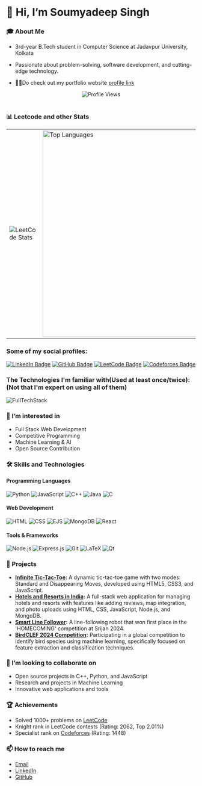 # 👋 Hi, I’m Soumyadeep Singh

### 🎓 About Me
- 3rd-year B.Tech student in Computer Science at Jadavpur University, Kolkata
- Passionate about problem-solving, software development, and cutting-edge technology.

- 👨‍💻Do check out my portfolio website [profile link](https://singhsoumya0109.github.io/Portfolio-website/)
<!--<div align="center"><img src="https://komarev.com/ghpvc/?username=singhsoumya0109&label=Profile%20views&color=0e75b6&style=flat" alt="Profile Views"></div><br>

### 📊 GitHub Stats
![Soumyadeep Singh's GitHub stats](https://github-readme-stats.vercel.app/api?username=singhsoumya0109&show_icons=true&theme=radical)
![LeetCode Profile](https://leetcard.jacoblin.cool/Soumyadeep_Singh2004?ext=contest)
[![GitHub Streak](https://github-readme-streak-stats.herokuapp.com/?user=singhsoumya0109&theme=radical)](https://git.io/streak-stats)
[![Top Langs](https://github-readme-stats.vercel.app/api/top-langs/?username=singhsoumya0109&layout=compact&theme=radical)](https://github.com/anuraghazra/github-readme-stats) -->


<div align="center"><img src="https://komarev.com/ghpvc/?username=singhsoumya0109&label=Profile%20views&color=0e75b6&style=flat" alt="Profile Views"></div><br>

### 📊 Leetcode and other Stats

<table>
 <!-- <tr>
    <td>
      <img src="https://github-readme-stats.vercel.app/api?username=singhsoumya0109&show_icons=true&theme=radical" alt="Soumyadeep Singh's GitHub Stats">
    </td>
    <td>
      <img src="https://github-readme-streak-stats.herokuapp.com/?user=singhsoumya0109&theme=radical" alt="GitHub Streak">
    </td>
  </tr>-->
  <tr>
    <td>
      <img src="https://leetcard.jacoblin.cool/Soumyadeep_Singh2004?ext=contest" alt="LeetCode Stats">
    </td>
    <td>
      <img src="https://github-readme-stats.vercel.app/api/top-langs/?username=singhsoumya0109&layout=compact&theme=radical" alt="Top Languages" width=550>
    </td>
  </tr>
</table>

### Some of my social profiles:


[![LinkedIn Badge](https://img.shields.io/badge/LinkedIn-0077B5?style=for-the-badge&logo=linkedin&logoColor=white)][2]
[![GitHub Badge](https://img.shields.io/badge/GitHub-181717?style=for-the-badge&logo=github&logoColor=white)][3]
[![LeetCode Badge](https://img.shields.io/badge/LeetCode-FFA116?style=for-the-badge&logo=leetcode&logoColor=black)][4]
[![Codeforces Badge](https://img.shields.io/badge/Codeforces-1F8ACB?style=for-the-badge&logo=codeforces&logoColor=white)][5]


[2]: https://www.linkedin.com/in/soumyadeep-singh-347044258/
[3]: https://github.com/singhsoumya0109
[4]: https://leetcode.com/u/Soumyadeep_Singh2004/
[5]: https://codeforces.com/profile/singhsoumya_coder

### The Technologies I'm familiar with(Used at least once/twice):(Not that I'm expert on using all of them)
![FullTechStack](https://skillicons.dev/icons?i=c,cpp,css,express,git,github,html,java,js,latex,linux,mongo,mysql,next,nodejs,postman,powershell,python,qt,react,vim,vscode,tensorflow,flask,django,bash
)

### 👀 I’m interested in
- Full Stack Web Development
- Competitive Programming
- Machine Learning & AI
- Open Source Contribution


### 🛠️ Skills and Technologies
#### Programming Languages
![Python](https://img.shields.io/badge/-Python-3776AB?style=flat&logo=python&logoColor=white)
![JavaScript](https://img.shields.io/badge/-JavaScript-F7DF1E?style=flat&logo=javascript&logoColor=black)
![C++](https://img.shields.io/badge/-C++-00599C?style=flat&logo=c%2B%2B&logoColor=white)
![Java](https://img.shields.io/badge/-Java-007396?style=flat&logo=java&logoColor=white)
![C](https://img.shields.io/badge/-C-A8B9CC?style=flat&logo=c&logoColor=white)

#### Web Development
![HTML](https://img.shields.io/badge/-HTML5-E34F26?style=flat&logo=html5&logoColor=white)
![CSS](https://img.shields.io/badge/-CSS3-1572B6?style=flat&logo=css3&logoColor=white)
![EJS](https://img.shields.io/badge/-EJS-019833?style=flat&logo=ejs&logoColor=white)
![MongoDB](https://img.shields.io/badge/-MongoDB-47A248?style=flat&logo=mongodb&logoColor=white)
![React](https://img.shields.io/badge/-React-61DAFB?style=flat&logo=react&logoColor=white)

#### Tools & Frameworks
![Node.js](https://img.shields.io/badge/-Node.js-339933?style=flat&logo=node.js&logoColor=white)
![Express.js](https://img.shields.io/badge/-Express.js-000000?style=flat&logo=express&logoColor=white)
![Git](https://img.shields.io/badge/-Git-F05032?style=flat&logo=git&logoColor=white)
![LaTeX](https://img.shields.io/badge/-LaTeX-008080?style=flat&logo=latex&logoColor=white)
![Qt](https://img.shields.io/badge/-Qt-41CD52?style=flat&logo=qt&logoColor=white)

### 💼 Projects
- **[Infinite Tic-Tac-Toe](https://github.com/singhsoumya0109/Infinite-Tic-Tac-Toe):** A dynamic tic-tac-toe game with two modes: Standard and Disappearing Moves, developed using HTML5, CSS3, and JavaScript.
- **[Hotels and Resorts in India](https://github.com/singhsoumya0109/Luxury-Lodgings-in-India):** A full-stack web application for managing hotels and resorts with features like adding reviews, map integration, and photo uploads using HTML, CSS, JavaScript, Node.js, and MongoDB.
- **[Smart Line Follower](https://github.com/singhsoumya0109/SmartLineFollower):** A line-following robot that won first place in the 'HOMECOMING' competition at Srijan 2024.
- **[BirdCLEF 2024 Competition](https://github.com/singhsoumya0109/BirdCLEF2024):** Participating in a global competition to identify bird species using machine learning, specifically focused on feature extraction and classification techniques.

### 💞️ I’m looking to collaborate on
- Open source projects in C++, Python, and JavaScript
- Research and projects in Machine Learning
- Innovative web applications and tools

### 🏆 Achievements
- Solved 1000+ problems on [LeetCode](https://leetcode.com/u/Soumyadeep_Singh2004/)
- Knight rank in LeetCode contests (Rating: 2062, Top 2.01%)
- Specialist rank on [Codeforces](https://codeforces.com/profile/singhsoumya0109) (Rating: 1448)


### 📫 How to reach me
- [Email](mailto:singhsoumya1103@gmail.com)
- [LinkedIn](https://linkedin.com/in/soumyadeep-singh-347044258)
- [GitHub](https://github.com/singhsoumya0109)

